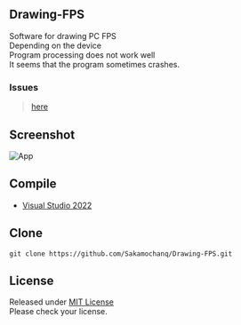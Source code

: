 ## Drawing-FPS
Software for drawing PC FPS  
Depending on the device  
Program processing does not work well  
It seems that the program sometimes crashes.  

### Issues

> [here](https://github.com/Sakamochanq/Drawing-FPS/issues)

## Screenshot

<img src="https://github.com/Sakamochanq/Drawing-FPS/blob/master/assets/App.png" alt="App">

## Compile

* [Visual Studio 2022](https://visualstudio.microsoft.com/ja/vs/whatsnew/)

## Clone

```
git clone https://github.com/Sakamochanq/Drawing-FPS.git
```

## License

Released under [MIT License](https://github.com/Sakamochanq/Drawing-FPS/blob/master/LICENSE)  
Please check your license.
